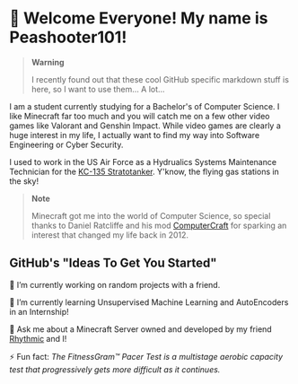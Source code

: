 # 👋 Welcome Everyone! My name is Peashooter101!

> **Warning**
> 
> I recently found out that these cool GitHub specific markdown stuff is here, so I want to use them... A lot...

I am a student currently studying for a Bachelor's of Computer Science. I like Minecraft far too much and you will catch me on a few other video games like Valorant and Genshin Impact. While video games are clearly a huge interest in my life, I actually want to find my way into Software Engineering or Cyber Security.

I used to work in the US Air Force as a Hydrualics Systems Maintenance Technician for the [KC-135 Stratotanker](https://www.af.mil/About-Us/Fact-Sheets/Display/Article/1529736/kc-135-stratotanker/). Y'know, the flying gas stations in the sky!

> **Note**
> 
> Minecraft got me into the world of Computer Science, so special thanks to Daniel Ratcliffe and his mod [ComputerCraft](https://en.wikipedia.org/wiki/ComputerCraft) for sparking an interest that changed my life back in 2012.

## GitHub's "Ideas To Get You Started"

🔭 I’m currently working on random projects with a friend.

🌱 I’m currently learning Unsupervised Machine Learning and AutoEncoders in an Internship!

💬 Ask me about a Minecraft Server owned and developed by my friend [Rhythmic](https://github.com/illogicalsong) and I!

⚡ Fun fact: *The FitnessGram™ Pacer Test is a multistage aerobic capacity test that progressively gets more difficult as it continues.*

<!--
**Peashooter101/Peashooter101** is a ✨ _special_ ✨ repository because its `README.md` (this file) appears on your GitHub profile.

Here are some ideas to get you started:

- 🔭 I’m currently working on ...
- 🌱 I’m currently learning ...
- 👯 I’m looking to collaborate on ...
- 🤔 I’m looking for help with ...
- 💬 Ask me about ...
- 📫 How to reach me: ...
- 😄 Pronouns: ...
- ⚡ Fun fact: ...
-->
